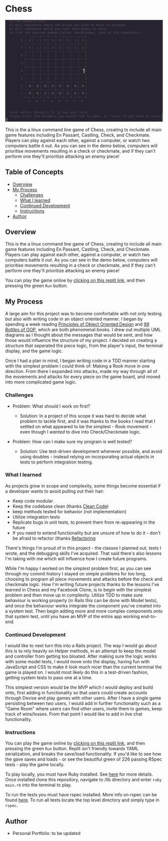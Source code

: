 # Chess
<img src='chess_sample.gif' alt='computer_check'>

This is the a linux command line game of Chess, creating to include all main game features including En Passant, Castling, Check, and Checkmate. Players can play against each other, against a computer, or watch two computers battle it out. As you can see in the demo below, computers will prioritise movements resulting in a check or checkmate, and if they can't perform one they'll prioritize attacking an enemy piece!

## Table of Concepts

- [Overview](#overview)
- [My Process](#my-process)
    - [Challenges](#challenges)
    - [What I learned](#What-i-learned)
    - [Continued Development](#continued-development)
    - [Instructions](#instructions)
- [Author](#author)

## Overview

This is the a linux command line game of Chess, creating to include all main game features including En Passant, Castling, Check, and Checkmate. Players can play against each other, against a computer, or watch two computers battle it out. As you can see in the demo below, computers will prioritise movements resulting in a check or checkmate, and if they can't perform one they'll prioritize attacking an enemy piece!

You can play the game online by [clicking on this replit link](https://replit.com/@mgrig92/chess#.replit), and then pressing the green `Run` button.

## My Process

A large aim for this project was to become comfortable with not only testing but also with writing code in an object oriented manner. I began by spending a week reading [Principles of Object Oriented Design](https://www.poodr.com/) and [99 Bottles of OOP](https://sandimetz.com/99bottles), which are both phenomenal books. I drew out multiple UML diagrams as I thought about the messages that would be sent, and how those would influence the structure of my project. I decided on creating a structure that seperated the piece logic, from the player's input, the terminal display, and the game logic. 

Once I had a plan in mind, I began writing code in a TDD manner starting with the simplest problem I could think of: Making a Rook move in one direction. From there I expanded into attacks, made my way through all of the movements and attacks for every piece on the game board, and moved into more complicated game logic. 

### Challenges

- Problem: What should I work on first?

    - Solution:  In a project of this scope it was hard to decide what problem to tackle first, and it was thanks to the books I read that I settled on what appeared to be the simplest - Rook movement - even though I *wanted* to dive into Check/Checkmate logic.
  
- Problem: How can I make sure my program is well tested?

    - Solution: Use test-driven development whenever possible, and avoid using doubles - instead relying on incorporating actual objects in tests to perform integration testing. 
   
    
### What I learned

As projects grow in scope and complexity, some things become essential if a developer wants to avoid pulling out their hair:
- Keep code modular.
- Keep the codebase clean (thanks [Clean Code](https://www.oreilly.com/library/view/clean-code-a/9780136083238/))
- keep methods tested for behavior (not implementation)
- Utilize integration tests
- Replicate bugs in unit tests, to prevent them from re-appearing in the future
- If you need to extend functionality but are unsure of how to do it - don't be afraid to refactor (thanks [Refactoring](https://martinfowler.com/books/refactoring.html)

There's things I'm proud of in this project - the classes I planned out, tests I wrote, and the debugging skills I've acquired. That said there's also lessons I'm taking with me which will influence how I create future programs. 

While I'm happy I worked on the simplest problem first, as you can see through my commit history I stayed on simple problems for too long, choosing to program all piece movements and attacks before the check and checkmate logic. How I'm writing future projects thanks to the lessons I've learned in Chess and my Facebook Clone, is to begin with the simplest problem and then move up in complexity. Utilize TDD to make sure behaviour is working properly (in Rails this can be done with Model tests), and once the behaviour works integrate the component you've created into a system test. Then begin adding more and more complex components onto that system test, until you have an MVP of the entire app working end-to-end. 

### Continued Development

I would like to next turn this into a Rails project. The way I would go about this is to rely heavily on Helper methods, in an attempt to keep the model and controller from getting too bloated. After making sure the logic works with some model tests, I would move onto the display, having fun with JavaScript and CSS to make it look much nicer than the current terminal the game is played on. I would most likely do this in a test-driven fashion, getting system tests to pass one at a time.

This simplest version would be the MVP which I would deploy and build onto, first adding in functionality so that users could create accounts through Devise and play games with other users. After I have a single game persisting between two users, I would add in further functionality such as a "Game Room" where users can find other users, invite them to games, keep track of wins/losses. From that point I would like to add in live chat functionality. 

### Instructions

You can play the game online by [clicking on this replit link](https://replit.com/@mgrig92/chess#.replit), and then pressing the green `Run` button. Replit isn't friendly towards YAML serialization, and breaks the save/load functionality. If you'd like to see how the gave saves and loads - or see the beautiful green of 226 passing RSpec tests - play the game locally.

To play locally, you must have Ruby installed. See [here](https://www.ruby-lang.org/en/downloads/) for more details. Once installed clone this repository, navigate to /lib directory and enter `ruby main.rb` into the terminal to play.

To run the tests you must have rspec installed. More info on rspec can be found [here](http://rspec.info/). To run all tests locate the top level directory and simply type in `rspec`.

## Author

- Personal Portfolio: to be updated
